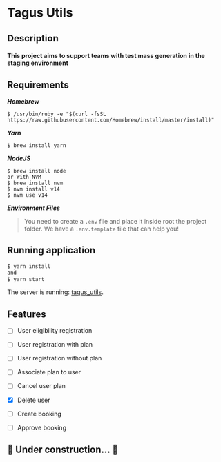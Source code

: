 # **Tagus Utils**

## **Description**

#### This project aims to support teams with test mass generation in the staging environment

## **Requirements**

***Homebrew***
```
$ /usr/bin/ruby -e "$(curl -fsSL https://raw.githubusercontent.com/Homebrew/install/master/install)"
```
***Yarn***
```
$ brew install yarn
```
***NodeJS***
```
$ brew install node
or With NVM
$ brew install nvm
$ nvm install v14
$ nvm use v14
```

***Environment Files***
> You need to create a `.env` file and place it inside root the project folder. We have a `.env.template` file that can help you!


## Running application
```sh
$ yarn install
and
$ yarn start
```
The server is running: [tagus_utils](http://localhost:3000/api-doc).


## Features

- [ ] User eligibility registration
- [ ] User registration with plan
- [ ] User registration without plan
- [ ] Associate plan to user
- [ ] Cancel user plan
- [X] Delete user
- [ ] Create booking
- [ ] Approve booking


## 🚧  Under construction...  🚧
